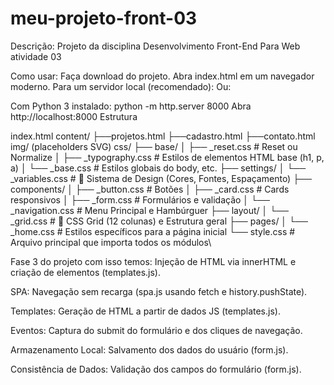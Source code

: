 # meu-projeto-front-03
Descrição: Projeto da disciplina Desenvolvimento Front-End Para Web atividade 03

Como usar:
Faça download do projeto.
Abra index.html em um navegador moderno. Para um servidor local (recomendado):
Ou:

Com Python 3 instalado: python -m http.server 8000
Abra http://localhost:8000
Estrutura

index.html
content/
├──projetos.html
├──cadastro.html
├──contato.html
img/ (placeholders SVG)
css/
├── base/
│ ├── _reset.css # Reset ou Normalize
│ ├── _typography.css # Estilos de elementos HTML base (h1, p, a)
│ └── _base.css # Estilos globais do body, etc.
├── settings/
│ └── _variables.css # 🔑 Sistema de Design (Cores, Fontes, Espaçamento)
├── components/
│ ├── _button.css # Botões
│ ├── _card.css # Cards responsivos
│ ├── _form.css # Formulários e validação
│ └── _navigation.css # Menu Principal e Hambúrguer
├── layout/
│ └── _grid.css # 🔑 CSS Grid (12 colunas) e Estrutura geral
├── pages/
│ └── _home.css # Estilos específicos para a página inicial
└── style.css # Arquivo principal que importa todos os módulos\

Fase 3 do projeto com isso temos:
Injeção de HTML via innerHTML e criação de elementos (templates.js).

SPA: Navegação sem recarga (spa.js usando fetch e history.pushState).

Templates: Geração de HTML a partir de dados JS (templates.js).

Eventos: Captura do submit do formulário e dos cliques de navegação.

Armazenamento Local: Salvamento dos dados do usuário (form.js).

Consistência de Dados: Validação dos campos do formulário (form.js).
